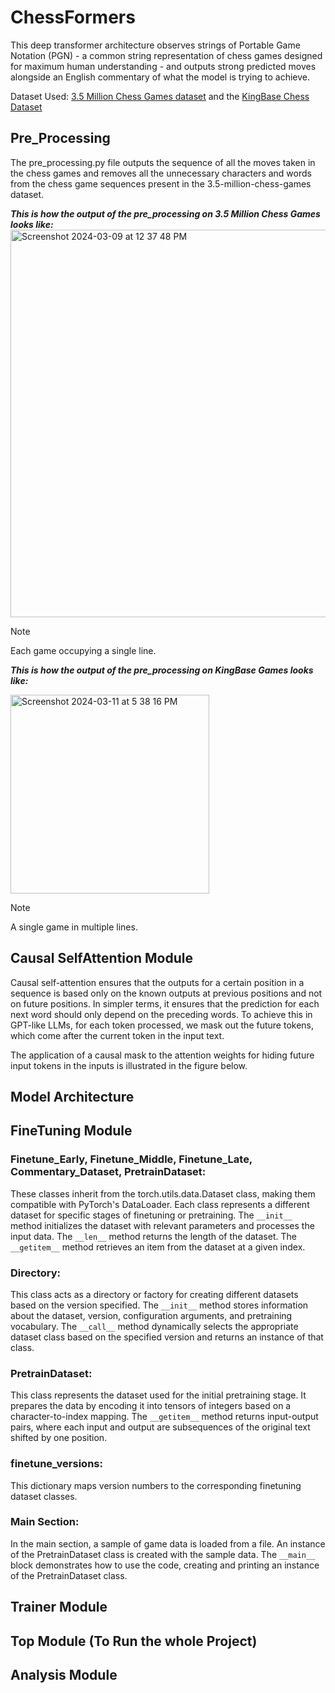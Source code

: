 # ChessFormers

This deep transformer architecture observes strings of Portable Game Notation (PGN) - a common string representation of chess games designed for maximum human understanding - and outputs strong predicted moves alongside an English commentary of what the model is trying to achieve.

Dataset Used: [3.5 Million Chess Games dataset](https://www.kaggle.com/datasets/milesh1/35-million-chess-games/data) and the [KingBase Chess Dataset](https://archive.org/details/KingBase2019)


## Pre_Processing
The pre_processing.py file outputs the sequence of all the moves taken in the chess games and removes all the unnecessary characters and words from the chess game sequences present in the 3.5-million-chess-games dataset.

***This is how the output of the pre_processing on 3.5 Million Chess Games looks like:***
<img width="620" alt="Screenshot 2024-03-09 at 12 37 48 PM" src="https://github.com/rs545837/ChessFormers/assets/114828377/a9f513bf-1a64-4a5b-9bd9-5ffb954afc64">
> [!NOTE]  
> Each game occupying a single line.

***This is how the output of the pre_processing on KingBase Games looks like:***

<img width="318" alt="Screenshot 2024-03-11 at 5 38 16 PM" src="https://github.com/rs545837/ChessFormers/assets/114828377/a3310ba9-997a-42e9-8138-54380102e263">

> [!NOTE]  
> A single game in multiple lines.

## Causal SelfAttention Module 
Causal self-attention ensures that the outputs for a certain position in a sequence is based only on the known outputs at previous positions and not on future positions. In simpler terms, it ensures that the prediction for each next word should only depend on the preceding words. To achieve this in GPT-like LLMs, for each token processed, we mask out the future tokens, which come after the current token in the input text.

The application of a causal mask to the attention weights for hiding future input tokens in the inputs is illustrated in the figure below.

## Model Architecture
## FineTuning Module
### Finetune_Early, Finetune_Middle, Finetune_Late, Commentary_Dataset, PretrainDataset:
These classes inherit from the torch.utils.data.Dataset class, making them compatible with PyTorch's DataLoader.
Each class represents a different dataset for specific stages of finetuning or pretraining.
The `__init__` method initializes the dataset with relevant parameters and processes the input data.
The `__len__` method returns the length of the dataset.
The `__getitem__` method retrieves an item from the dataset at a given index.

### Directory:
This class acts as a directory or factory for creating different datasets based on the version specified.
The `__init__` method stores information about the dataset, version, configuration arguments, and pretraining vocabulary.
The `__call__` method dynamically selects the appropriate dataset class based on the specified version and returns an instance of that class.

### PretrainDataset:
This class represents the dataset used for the initial pretraining stage.
It prepares the data by encoding it into tensors of integers based on a character-to-index mapping.
The `__getitem__` method returns input-output pairs, where each input and output are subsequences of the original text shifted by one position.

### finetune_versions:
This dictionary maps version numbers to the corresponding finetuning dataset classes.

### Main Section:
In the main section, a sample of game data is loaded from a file.
An instance of the PretrainDataset class is created with the sample data.
The `__main__` block demonstrates how to use the code, creating and printing an instance of the PretrainDataset class.

## Trainer Module
## Top Module (To Run the whole Project)
## Analysis Module 
